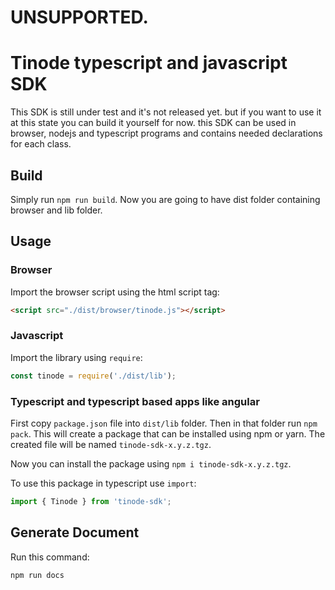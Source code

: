 # UNSUPPORTED.

# Tinode typescript and javascript SDK

This SDK is still under test and it's not released yet. but if you want to use it at this state you can build it yourself for now. this SDK can be used in browser, nodejs and typescript programs and contains needed declarations for each class.

## Build
Simply run `npm run build`. Now you are going to have dist folder containing browser and lib folder.

## Usage

### Browser
Import the browser script using the html script tag:
```html
<script src="./dist/browser/tinode.js"></script>
```

### Javascript
Import the library using `require`:
```js
const tinode = require('./dist/lib');
```

### Typescript and typescript based apps like angular
First copy `package.json` file into `dist/lib` folder. Then in that folder run `npm pack`. This will create a package that can be installed using npm or yarn. The created file will be named `tinode-sdk-x.y.z.tgz`.

Now you can install the package using `npm i tinode-sdk-x.y.z.tgz`.

To use this package in typescript use `import`:
```ts
import { Tinode } from 'tinode-sdk';
```

## Generate Document
Run this command:
```
npm run docs
```
